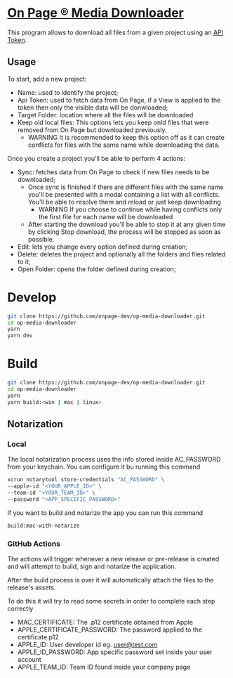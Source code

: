 # [On Page ® Media Downloader](https://app.onpage.it/#/help/advanced-tools/on-page-media-downloader/)

This program allows to download all files from a given project using an [API Token](https://app.onpage.it/#/help/advanced-tools/token-api-k).

## Usage

To start, add a new project:

- Name: used to identify the project;
- Api Token: used to fetch data from On Page, if a View is applied to the token then only the visible data will be donwloaded;
- Target Folder: location where all the files will be downloaded
- Keep old local files: This options lets you keep onld files that were removed from On Page but downloaded previously.
  - WARNING It is recommended to keep this option off as it can create conflicts for files with the same name while downloading the data.

Once you create a project you'll be able to perform 4 actions:

- Sync: fetches data from On Page to check if new files needs to be downloaded;
  - Once sync is finished if there are different files with the same name you'll be presented with a modal containing a list with all conflicts. You'll be able to resolve them and reload or just keep downloading
    - WARNING If you choose to continue while having conflicts only the first file for each name will be downloaded
  - After starting the download you'll be able to stop it at any given time by clicking Stop download, the process will be stopped as soon as possible.
- Edit: lets you change every option defined during creation;
- Delete: deletes the project and optionally all the folders and files related to it;
- Open Folder: opens the folder defined during creation;

# Develop

```bash
git clone https://github.com/onpage-dev/op-media-downloader.git
cd op-media-downloader
yarn
yarn dev
```

# Build

```bash
git clone https://github.com/onpage-dev/op-media-downloader.git
cd op-media-downloader
yarn
yarn build:<win | mac | linux>
```

## Notarization

### Local

The local notarization process uses the info stored inside AC_PASSWORD from your keychain.
You can configure it bu running this command

```bash
xcrun notarytool store-credentials "AC_PASSWORD" \
--apple-id "<YOUR_APPLE_ID>" \
--team-id "<YOUR_TEAM_ID>" \
--password "<APP_SPECIFIC_PASSWORD>"
```

If you want to build and notarize the app you can run this command

```bash
build:mac-with-notarize
```

### GitHub Actions

The actions will trigger whenever a new release or pre-release is created and will attempt to build, sign and notarize the application.

After the build process is over it will automatically attach the files to the release's assets.

To do this it will try to read some secrets in order to complete each step correctly

- MAC_CERTIFICATE: The .p12 certificate obtained from Apple
- APPLE_CERTIFICATE_PASSWORD: The password applied to the certificate.p12
- APPLE_ID: User developer id eg. user@test.com
- APPLE_ID_PASSWORD: App specific password set inside your user account
- APPLE_TEAM_ID: Team ID found inside your company page
